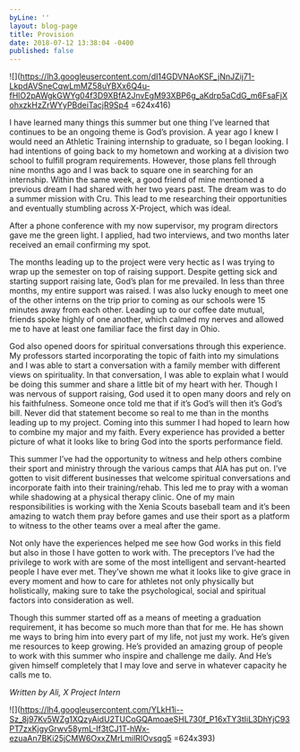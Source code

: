 ```yaml
---
byLine: ''
layout: blog-page
title: Provision
date: 2018-07-12 13:38:04 -0400
published: false
---
```

![](https://lh3.googleusercontent.com/dI14GDVNAoKSF_jNnJZij71-LkpdAVSneCqwLmMZ58uYBXx6Q4u-fHlO2pAWgkGWYg04f3D9XBfA2JnvEgM93XBP6g_aKdrp5aCdG_m6FsaFjXohxzkHzZrWYyPBdeiTacjR9Sp4 =624x416)  

I have learned many things this summer but one thing I’ve learned that continues to be an ongoing theme is God’s provision. A year ago I knew I would need an Athletic Training internship to graduate, so I began looking. I had intentions of going back to my hometown and working at a division two school to fulfill program requirements. However, those plans fell through nine months ago and I was back to square one in searching for an internship. Within the same week, a good friend of mine mentioned a previous dream I had shared with her two years past. The dream was to do a summer mission with Cru. This lead to me researching their opportunities and eventually stumbling across X-Project, which was ideal. 

After a phone conference with my now supervisor, my program directors gave me the green light. I applied, had two interviews, and two months later received an email confirming my spot.

The months leading up to the project were very hectic as I was trying to wrap up the semester on top of raising support. Despite getting sick and starting support raising late, God’s plan for me prevailed. In less than three months, my entire support was raised. I was also lucky enough to meet one of the other interns on the trip prior to coming as our schools were 15 minutes away from each other. Leading up to our coffee date mutual, friends spoke highly of one another, which calmed my nerves and allowed me to have at least one familiar face the first day in Ohio. 

God also opened doors for spiritual conversations through this experience. My professors started incorporating the topic of faith into my simulations and I was able to start a conversation with a family member with different views on spirituality. In that conversation, I was able to explain what I would be doing this summer and share a little bit of my heart with her. Though I was nervous of support raising, God used it to open many doors and rely on his faithfulness. Someone once told me that if it’s God’s will then it’s God’s bill. Never did that statement become so real to me than in the months leading up to my project. Coming into this summer I had hoped to learn how to combine my major and my faith. Every experience has provided a better picture of what it looks like to bring God into the sports performance field. 

This summer I’ve had the opportunity to witness and help others combine their sport and ministry through the various camps that AIA has put on. I’ve gotten to visit different businesses that welcome spiritual conversations and incorporate faith into their training/rehab. This led me to pray with a woman while shadowing at a physical therapy clinic. One of my main responsibilities is working with the Xenia Scouts baseball team and it’s been amazing to watch them pray before games and use their sport as a platform to witness to the other teams over a meal after the game. 

Not only have the experiences helped me see how God works in this field but also in those I have gotten to work with. The preceptors I’ve had the privilege to work with are some of the most intelligent and servant-hearted people I have ever met. They’ve shown me what it looks like to give grace in every moment and how to care for athletes not only physically but holistically, making sure to take the psychological, social and spiritual factors into consideration as well. 

Though this summer started off as a means of meeting a graduation requirement, it has become so much more than that for me. He has shown me ways to bring him into every part of my life, not just my work. He’s given me resources to keep growing. He’s provided an amazing group of people to work with this summer who inspire and challenge me daily. And He’s given himself completely that I may love and serve in whatever capacity he calls me to.

  
  
_Written by Ali, X Project Intern_

![](https://lh4.googleusercontent.com/YLkH1i--Sz_8j97Kv5WZg1XQzyAidU2TUCoGQAmoaeSHL730f_P16xTY3tIiL3DhYjC93PT7zxKjgyGrwv58ymL-If3tCJ1T-hWx-ezuaAn7BKi25jCMW6OxxZMrLmilRIOvsqg5 =624x393)      